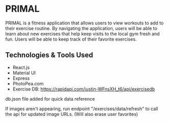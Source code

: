 # PRIMAL
PRIMAL is a fitness application that allows users to view workouts to add to their exercise routine. By navigating the application, users will be able to learn about new exercises that help keep visits to the local gym fresh and fun. Users will be able to keep track of their favorite exercises.

## Technologies & Tools Used
- React.js
- Material UI
- Express
- PhotoPea.com
- Exercise DB: https://rapidapi.com/justin-WFnsXH_t6/api/exercisedb

db.json file added for quick data reference

If images aren't appearing, run endpoint "/exercises/data/refresh" to call the api for updated image URLs. (Will also erase user favorites)